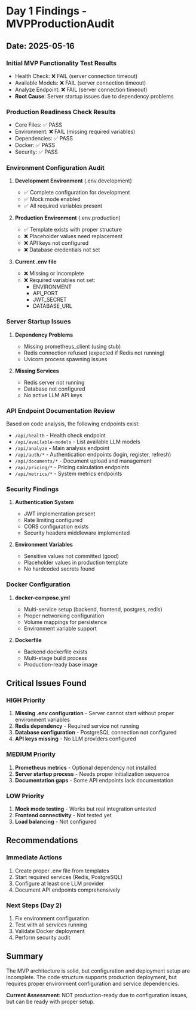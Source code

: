 # Day 1 Findings - MVPProductionAudit

## Date: 2025-05-16

### Initial MVP Functionality Test Results
- Health Check: ❌ FAIL (server connection timeout)
- Available Models: ❌ FAIL (server connection timeout)
- Analyze Endpoint: ❌ FAIL (server connection timeout)
- **Root Cause**: Server startup issues due to dependency problems

### Production Readiness Check Results
- Core Files: ✅ PASS
- Environment: ❌ FAIL (missing required variables)
- Dependencies: ✅ PASS
- Docker: ✅ PASS
- Security: ✅ PASS

### Environment Configuration Audit
1. **Development Environment** (.env.development)
   - ✅ Complete configuration for development
   - ✅ Mock mode enabled
   - ✅ All required variables present

2. **Production Environment** (.env.production)
   - ✅ Template exists with proper structure
   - ❌ Placeholder values need replacement
   - ❌ API keys not configured
   - ❌ Database credentials not set

3. **Current .env file**
   - ❌ Missing or incomplete
   - ❌ Required variables not set:
     - ENVIRONMENT
     - API_PORT
     - JWT_SECRET
     - DATABASE_URL

### Server Startup Issues
1. **Dependency Problems**
   - Missing prometheus_client (using stub)
   - Redis connection refused (expected if Redis not running)
   - Uvicorn process spawning issues

2. **Missing Services**
   - Redis server not running
   - Database not configured
   - No active LLM API keys

### API Endpoint Documentation Review
Based on code analysis, the following endpoints exist:
- `/api/health` - Health check endpoint
- `/api/available-models` - List available LLM models
- `/api/analyze` - Main analysis endpoint
- `/api/auth/*` - Authentication endpoints (login, register, refresh)
- `/api/documents/*` - Document upload and management
- `/api/pricing/*` - Pricing calculation endpoints
- `/api/metrics/*` - System metrics endpoints

### Security Findings
1. **Authentication System**
   - JWT implementation present
   - Rate limiting configured
   - CORS configuration exists
   - Security headers middleware implemented

2. **Environment Variables**
   - Sensitive values not committed (good)
   - Placeholder values in production template
   - No hardcoded secrets found

### Docker Configuration
1. **docker-compose.yml**
   - Multi-service setup (backend, frontend, postgres, redis)
   - Proper networking configuration
   - Volume mappings for persistence
   - Environment variable support

2. **Dockerfile**
   - Backend dockerfile exists
   - Multi-stage build process
   - Production-ready base image

## Critical Issues Found

### HIGH Priority
1. **Missing .env configuration** - Server cannot start without proper environment variables
2. **Redis dependency** - Required service not running
3. **Database configuration** - PostgreSQL connection not configured
4. **API keys missing** - No LLM providers configured

### MEDIUM Priority
1. **Prometheus metrics** - Optional dependency not installed
2. **Server startup process** - Needs proper initialization sequence
3. **Documentation gaps** - Some API endpoints lack documentation

### LOW Priority
1. **Mock mode testing** - Works but real integration untested
2. **Frontend connectivity** - Not tested yet
3. **Load balancing** - Not configured

## Recommendations

### Immediate Actions
1. Create proper .env file from templates
2. Start required services (Redis, PostgreSQL)
3. Configure at least one LLM provider
4. Document API endpoints comprehensively

### Next Steps (Day 2)
1. Fix environment configuration
2. Test with all services running
3. Validate Docker deployment
4. Perform security audit

## Summary
The MVP architecture is solid, but configuration and deployment setup are incomplete. The code structure supports production deployment, but requires proper environment configuration and service dependencies.

**Current Assessment**: NOT production-ready due to configuration issues, but can be ready with proper setup.
